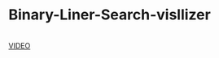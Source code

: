 # Binary-Liner-Search-visllizer

<br><a href= "https://www.youtube.com/watch?v=T9lbdnlQUXU">VIDEO </a>
